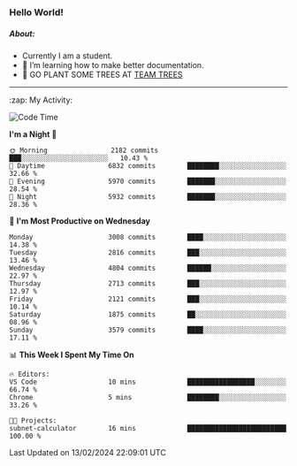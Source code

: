 ### Hello World!

##### About:
- Currently I am a student.
- 🌱 I’m learning how to make better documentation.
- 🌱 GO PLANT SOME TREES AT [TEAM TREES](https://teamtrees.org/)

---
  <summary>:zap: My Activity:</summary>
  
<!--START_SECTION:waka-->
![Code Time](http://img.shields.io/badge/Code%20Time-1%2C280%20hrs%208%20mins-blue)

**I'm a Night 🦉** 

```text
🌞 Morning                2182 commits        ███░░░░░░░░░░░░░░░░░░░░░░   10.43 % 
🌆 Daytime                6832 commits        ████████░░░░░░░░░░░░░░░░░   32.66 % 
🌃 Evening                5970 commits        ███████░░░░░░░░░░░░░░░░░░   28.54 % 
🌙 Night                  5932 commits        ███████░░░░░░░░░░░░░░░░░░   28.36 % 
```
📅 **I'm Most Productive on Wednesday** 

```text
Monday                   3008 commits        ████░░░░░░░░░░░░░░░░░░░░░   14.38 % 
Tuesday                  2816 commits        ███░░░░░░░░░░░░░░░░░░░░░░   13.46 % 
Wednesday                4804 commits        ██████░░░░░░░░░░░░░░░░░░░   22.97 % 
Thursday                 2713 commits        ███░░░░░░░░░░░░░░░░░░░░░░   12.97 % 
Friday                   2121 commits        ███░░░░░░░░░░░░░░░░░░░░░░   10.14 % 
Saturday                 1875 commits        ██░░░░░░░░░░░░░░░░░░░░░░░   08.96 % 
Sunday                   3579 commits        ████░░░░░░░░░░░░░░░░░░░░░   17.11 % 
```


📊 **This Week I Spent My Time On** 

```text
🔥 Editors: 
VS Code                  10 mins             █████████████████░░░░░░░░   66.74 % 
Chrome                   5 mins              ████████░░░░░░░░░░░░░░░░░   33.26 % 

🐱‍💻 Projects: 
subnet-calculator        16 mins             █████████████████████████   100.00 % 
```


 Last Updated on 13/02/2024 22:09:01 UTC
<!--END_SECTION:waka-->
